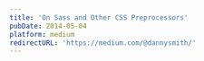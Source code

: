 ```yaml
---
title: 'On Sass and Other CSS Preprocessors'
pubDate: 2014-05-04
platform: medium
redirectURL: 'https://medium.com/@dannysmith/'
---
```

